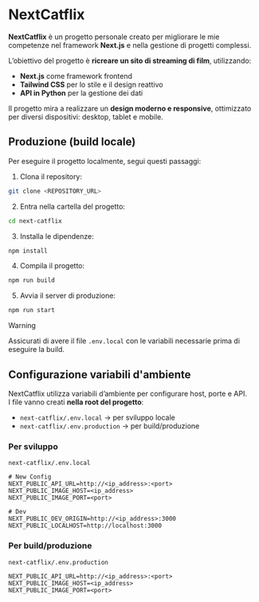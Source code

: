 # NextCatflix
**NextCatflix** è un progetto personale creato per migliorare le mie competenze nel framework **Next.js** e nella gestione di progetti complessi.

L’obiettivo del progetto è **ricreare un sito di streaming di film**, utilizzando:
- **Next.js** come framework frontend
- **Tailwind CSS** per lo stile e il design reattivo
- **API in Python** per la gestione dei dati
  
Il progetto mira a realizzare un **design moderno e responsive**, ottimizzato per diversi dispositivi: desktop, tablet e mobile.

## Produzione (build locale)
Per eseguire il progetto localmente, segui questi passaggi:
1. Clona il repository:
```bash
git clone <REPOSITORY_URL>
```
2. Entra nella cartella del progetto:
```bash
cd next-catflix
```
3. Installa le dipendenze:
```bash
npm install
```
4. Compila il progetto:
```bash
npm run build
```
5. Avvia il server di produzione:
```bash
npm run start
```

> [!WARNING]
> Assicurati di avere il file `.env.local` con le variabili necessarie prima di eseguire la build.

## Configurazione variabili d'ambiente
NextCatflix utilizza variabili d’ambiente per configurare host, porte e API.  
I file vanno creati **nella root del progetto**:
- `next-catflix/.env.local` → per sviluppo locale
- `next-catflix/.env.production` → per build/produzione

### Per sviluppo
`next-catflix/.env.local`
```text
# New Config
NEXT_PUBLIC_API_URL=http://<ip_address>:<port>
NEXT_PUBLIC_IMAGE_HOST=<ip_address>
NEXT_PUBLIC_IMAGE_PORT=<port>

# Dev
NEXT_PUBLIC_DEV_ORIGIN=http://<ip_address>:3000
NEXT_PUBLIC_LOCALHOST=http://localhost:3000
```

### Per build/produzione
`next-catflix/.env.production`
```text
NEXT_PUBLIC_API_URL=http://<ip_address>:<port>
NEXT_PUBLIC_IMAGE_HOST=<ip_address>
NEXT_PUBLIC_IMAGE_PORT=<port>
```